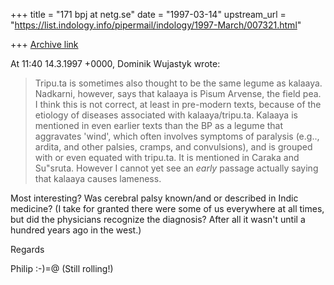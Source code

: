 +++
title = "171 bpj at netg.se"
date = "1997-03-14"
upstream_url = "https://list.indology.info/pipermail/indology/1997-March/007321.html"

+++
[Archive link](https://list.indology.info/pipermail/indology/1997-March/007321.html)

At 11:40 14.3.1997 +0000, Dominik Wujastyk wrote:
>
>Tripu.ta is sometimes also thought to be the same legume as kalaaya.
>Nadkarni, however, says that kalaaya is Pisum Arvense, the field pea.  I
>think this is not correct, at least in pre-modern texts, because of the
>etiology of diseases associated with kalaaya/tripu.ta. Kalaaya is
>mentioned in even earlier texts than the BP as a legume that aggravates
>'wind', which often involves symptoms of paralysis (e.g.., ardita, and
>other palsies, cramps, and convulsions), and is grouped with or even
>equated with tripu.ta.  It is mentioned in Caraka and Su"sruta.  However I
>cannot yet see an *early* passage actually saying that kalaaya causes
>lameness.
>

Most interesting? Was cerebral palsy known/and or described in Indic
medicine? (I take for granted there were some of us everywhere at all
times, but did the physicians recognize the diagnosis? After all it wasn't
until a hundred years ago in the west.)

Regards

Philip <bpj at netg.se> :-)=@ (Still rolling!)






